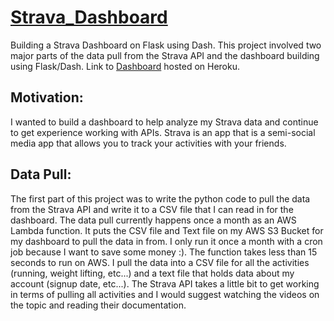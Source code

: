 # [Strava_Dashboard](https://strava-grant-culp-plotly.herokuapp.com/)
Building a Strava Dashboard on Flask using Dash. This project involved two major parts of the data pull from the Strava API and the dashboard building using Flask/Dash. Link to [Dashboard](https://strava-grant-culp-plotly.herokuapp.com/) hosted on Heroku.

## Motivation:
I wanted to build a dashboard to help analyze my Strava data and continue to get experience working with APIs. Strava is an app that is a semi-social media app that allows you to track your activities with your friends.

## Data Pull:
The first part of this project was to write the python code to pull the data from the Strava API and write it to a CSV file that I can read in for the dashboard. The data pull currently happens once a month as an AWS Lambda function. It puts the CSV file and Text file on my AWS S3 Bucket for my dashboard to pull the data in from. I only run it once a month with a cron job because I want to save some money :). The function takes less than 15 seconds to run on AWS. I pull the data into a CSV file for all the activities (running, weight lifting, etc...) and a text file that holds data about my account (signup date, etc...). The Strava API takes a little bit to get working in terms of pulling all activities and I would suggest watching the videos on the topic and reading their documentation.
